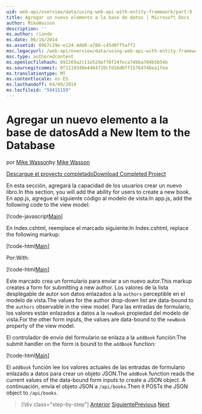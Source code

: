 ```yaml
---
uid: web-api/overview/data/using-web-api-with-entity-framework/part-9
title: Agregar un nuevo elemento a la base de datos | Microsoft Docs
author: MikeWasson
description: ''
ms.author: riande
ms.date: 06/16/2014
ms.assetid: 0967c29e-e124-4db0-a788-c45d0ff5aff2
msc.legacyurl: /web-api/overview/data/using-web-api-with-entity-framework/part-9
msc.type: authoredcontent
ms.openlocfilehash: 692269a2c11e529af78f24feca74bba704b5b54b
ms.sourcegitcommit: 0f1119340e4464720cfd16d0ff15764746ea1fea
ms.translationtype: MT
ms.contentlocale: es-ES
ms.lasthandoff: 04/09/2019
ms.locfileid: "59415159"
---
```

# <a name="add-a-new-item-to-the-database"></a><span data-ttu-id="67aeb-102">Agregar un nuevo elemento a la base de datos</span><span class="sxs-lookup"><span data-stu-id="67aeb-102">Add a New Item to the Database</span></span>

<span data-ttu-id="67aeb-103">por [Mike Wasson](https://github.com/MikeWasson)</span><span class="sxs-lookup"><span data-stu-id="67aeb-103">by [Mike Wasson](https://github.com/MikeWasson)</span></span>

[<span data-ttu-id="67aeb-104">Descargue el proyecto completado</span><span class="sxs-lookup"><span data-stu-id="67aeb-104">Download Completed Project</span></span>](https://github.com/MikeWasson/BookService)

<span data-ttu-id="67aeb-105">En esta sección, agregará la capacidad de los usuarios crear un nuevo libro.</span><span class="sxs-lookup"><span data-stu-id="67aeb-105">In this section, you will add the ability for users to create a new book.</span></span> <span data-ttu-id="67aeb-106">En app.js, agregue el siguiente código al modelo de vista:</span><span class="sxs-lookup"><span data-stu-id="67aeb-106">In app.js, add the following code to the view model:</span></span>

[!code-javascript[Main](part-9/samples/sample1.js)]

<span data-ttu-id="67aeb-107">En Index.cshtml, reemplace el marcado siguiente:</span><span class="sxs-lookup"><span data-stu-id="67aeb-107">In Index.cshtml, replace the following markup:</span></span>

[!code-html[Main](part-9/samples/sample2.html)]

<span data-ttu-id="67aeb-108">Por:</span><span class="sxs-lookup"><span data-stu-id="67aeb-108">With:</span></span>

[!code-html[Main](part-9/samples/sample3.html)]

<span data-ttu-id="67aeb-109">Este marcado crea un formulario para enviar a un nuevo autor.</span><span class="sxs-lookup"><span data-stu-id="67aeb-109">This markup creates a form for submitting a new author.</span></span> <span data-ttu-id="67aeb-110">Los valores de la lista desplegable de autor son datos enlazados a la `authors` perceptible en el modelo de vista.</span><span class="sxs-lookup"><span data-stu-id="67aeb-110">The values for the author drop-down list are data-bound to the `authors` observable in the view model.</span></span> <span data-ttu-id="67aeb-111">Para las entradas de formulario, los valores están enlazados a datos a la `newBook` propiedad del modelo de vista.</span><span class="sxs-lookup"><span data-stu-id="67aeb-111">For the other form inputs, the values are data-bound to the `newBook` property of the view model.</span></span>

<span data-ttu-id="67aeb-112">El controlador de envío del formulario se enlaza a la `addBook` función:</span><span class="sxs-lookup"><span data-stu-id="67aeb-112">The submit handler on the form is bound to the `addBook` function:</span></span>

[!code-html[Main](part-9/samples/sample4.html)]

<span data-ttu-id="67aeb-113">El `addBook` función lee los valores actuales de las entradas de formulario enlazado a datos para crear un objeto JSON.</span><span class="sxs-lookup"><span data-stu-id="67aeb-113">The `addBook` function reads the current values of the data-bound form inputs to create a JSON object.</span></span> <span data-ttu-id="67aeb-114">A continuación, envía el objeto JSON a `/api/books`.</span><span class="sxs-lookup"><span data-stu-id="67aeb-114">Then it POSTs the JSON object to `/api/books`.</span></span>

> [!div class="step-by-step"]
> <span data-ttu-id="67aeb-115">[Anterior](part-8.md)
> [Siguiente](part-10.md)</span><span class="sxs-lookup"><span data-stu-id="67aeb-115">[Previous](part-8.md)
[Next](part-10.md)</span></span>
